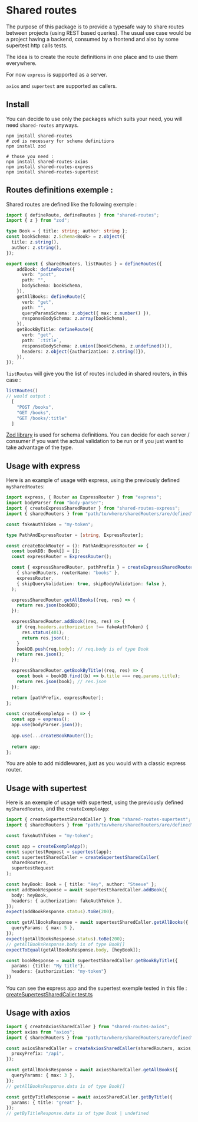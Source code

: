 # Shared routes

The purpose of this package is to provide a typesafe way to share routes between projects (using REST based queries).
The usual use case would be a project having a backend, consumed by a frontend and also by some supertest http calls tests.

The idea is to create the route definitions in one place and to use them everywhere.

For now `express` is supported as a server.

`axios` and `supertest` are supported as callers.

## Install

You can decide to use only the packages which suits your need, you will need `shared-routes` anyways.

```shell
npm install shared-routes
# zod is necessary for schema definitions
npm install zod

# those you need :
npm install shared-routes-axios
npm install shared-routes-express
npm install shared-routes-supertest
```

## Routes definitions exemple :

Shared routes are defined like the following exemple :

```typescript
import { defineRoute, defineRoutes } from "shared-routes";
import { z } from "zod";

type Book = { title: string; author: string };
const bookSchema: z.Schema<Book> = z.object({
  title: z.string(),
  author: z.string(),
});

export const { sharedRouters, listRoutes } = defineRoutes({
    addBook: defineRoute({
      verb: "post",
      path: "",
      bodySchema: bookSchema,
    }),
    getAllBooks: defineRoute({
      verb: "get",
      path: "",
      queryParamsSchema: z.object({ max: z.number() }),
      responseBodySchema: z.array(bookSchema),
    }),
    getBookByTitle: defineRoute({
      verb: "get",
      path: `:title`,
      responseBodySchema: z.union([bookSchema, z.undefined()]),
      headers: z.object({authorization: z.string()}),
    }),
});
```

`listRoutes` will give you the list of routes included in shared routers, in this case :

```typescript
listRoutes() 
// would output :
  [
    "POST /books",
    "GET /books",
    "GET /books/:title"
  ]
```

[Zod library](https://github.com/colinhacks/zod) is used for schema definitions.
You can decide for each server / consumer if you want the actual validation to be run or if you just want to take advantage of the type.

## Usage with express

Here is an example of usage with express, using the previously defined `mySharedRoutes`:

```typescript
import express, { Router as ExpressRouter } from "express";
import bodyParser from "body-parser";
import { createExpressSharedRouter } from "shared-routes-express";
import { sharedRouters } from "path/to/where/sharedRouters/are/defined"

const fakeAuthToken = "my-token";

type PathAndExpressRouter = [string, ExpressRouter];

const createBookRouter = (): PathAndExpressRouter => {
  const bookDB: Book[] = [];
  const expressRouter = ExpressRouter();

  const { expressSharedRouter, pathPrefix } = createExpressSharedRouter(
    { sharedRouters, routerName: "books" },
    expressRouter,
    { skipQueryValidation: true, skipBodyValidation: false },
  );

  expressSharedRouter.getAllBooks((req, res) => {
    return res.json(bookDB);
  });

  expressSharedRouter.addBook((req, res) => {
    if (req.headers.authorization !== fakeAuthToken) {
      res.status(401);
      return res.json();
    }
    bookDB.push(req.body); // req.body is of type Book
    return res.json();
  });

  expressSharedRouter.getBookByTitle((req, res) => {
    const book = bookDB.find((b) => b.title === req.params.title);
    return res.json(book); // res.json
  });

  return [pathPrefix, expressRouter];
};

const createExempleApp = () => {
  const app = express();
  app.use(bodyParser.json());
  
  app.use(...createBookRouter());
  
  return app;
};

```

You are able to add middlewares, just as you would with a classic express router.

## Usage with supertest

Here is an exemple of usage with supertest, using the previously defined `mySharedRoutes`, and the `createExempleApp`:

```typescript
import { createSupertestSharedCaller } from "shared-routes-supertest";
import { sharedRouters } from "path/to/where/sharedRouters/are/defined"

const fakeAuthToken = "my-token";

const app = createExempleApp();
const supertestRequest = supertest(app);
const supertestSharedCaller = createSupertestSharedCaller(
  sharedRouters,
  supertestRequest
);

const heyBook: Book = { title: "Hey", author: "Steeve" };
const addBookResponse = await supertestSharedCaller.addBook({
  body: heyBook,
  headers: { authorization: fakeAuthToken },
});
expect(addBookResponse.status).toBe(200);

const getAllBooksResponse = await supertestSharedCaller.getAllBooks({
  queryParams: { max: 5 },
});
expect(getAllBooksResponse.status).toBe(200);
// getAllBooksResponse.body is of type Book[]
expectToEqual(getAllBooksResponse.body, [heyBook]);

const bookResponse = await supertestSharedCaller.getBookByTitle({
  params: {title: "My title"},
  headers: {authorization: "my-token"}
})
```

You can see the express app and the supertest exemple tested in this file :
[createSupertestSharedCaller.test.ts](https://github.com/JeromeBu/shared-routes/blob/main/packages/shared-routes-supertest/src/createSupertestSharedCaller.test.ts)

## Usage with axios

```typescript
import { createAxiosSharedCaller } from "shared-routes-axios";
import axios from "axios";
import { sharedRouters } from "path/to/where/sharedRouters/are/defined"

const axiosSharedCaller = createAxiosSharedCaller(sharedRouters, axios, {
  proxyPrefix: "/api",
});

const getAllBooksResponse = await axiosSharedCaller.getAllBooks({
  queryParams: { max: 3 },
});
// getAllBooksResponse.data is of type Book[]

const getByTitleResponse = await axiosSharedCaller.getByTitle({
  params: { title: "great" },
});
// getByTitleResponse.data is of type Book | undefined
```
